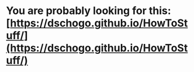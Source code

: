 # You are probably looking for this: [https://dschogo.github.io/HowToStuff/](https://dschogo.github.io/HowToStuff/)